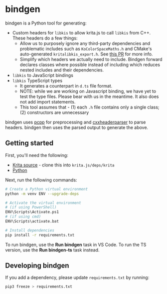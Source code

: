 # bindgen

bindgen is a Python tool for generating:

- Custom headers for `libkis` to allow krita.js to call `libkis` from C++. These headers do a few things:
  - Allow us to purposely ignore any third-party dependencies and problematic includes such as `KoColorSpaceMaths.h` and CMake's auto-generated `kritalibkis_export.h`. See [this PR](https://github.com/tommyquant/krita.js/pull/4) for more info.
  - Simplify which headers we actually need to include. Bindgen forward declares classes where possible instead of including which reduces nested includes and their dependencies.
- `libkis` to JavaScript bindings
- `libkis` TypeScript types
  - It generates a counterpart in `d.ts` file format. 
  - NOTE: while we are working on Javascript binding, we have yet to test the type files. Please bear with us in the meantime. It also does not add import statements.
  - This tool assumes that - (1) each `.h` file contains only a single class; (2) constructors are unnecessary

bindgen uses [pcpp](https://github.com/ned14/pcpp) for preprocessing and [cxxheaderparser](https://github.com/robotpy/cxxheaderparser) to parse headers. bindgen then uses the parsed output to generate the above.

## Getting started

First, you'll need the following:

- [Krita source](https://invent.kde.org/graphics/krita) - clone this into `krita.js/deps/krita`
- [Python](https://www.python.org/)

Next, run the following commands:

```sh
# Create a Python virtual environment
python -m venv ENV --upgrade-deps

# Activate the virtual environment
# (if using PowerShell)
ENV\Scripts\Activate.ps1
# (if using cmd)
ENV\Scripts\activate.bat

# Install dependencies
pip install -r requirements.txt
```

To run bindgen, use the **Run bindgen** task in VS Code. To run the TS version, use the **Run bindgen-ts** task instead.

## Developing bindgen

If you add a dependency, please update `requirements.txt` by running:

```sh
pip3 freeze > requirements.txt
```
